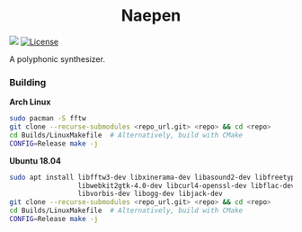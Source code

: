 <h1 align="center">Naepen</h1>

![](https://github.com/bepzi/naepen/workflows/CI/badge.svg) [![License](https://img.shields.io/badge/License-Apache%202.0-blue.svg)](https://opensource.org/licenses/Apache-2.0)

A polyphonic synthesizer.

### Building

**Arch Linux**

```bash
sudo pacman -S fftw
git clone --recurse-submodules <repo_url.git> <repo> && cd <repo>
cd Builds/LinuxMakefile  # Alternatively, build with CMake
CONFIG=Release make -j
```

**Ubuntu 18.04**

```bash
sudo apt install libfftw3-dev libxinerama-dev libasound2-dev libfreetype6-dev \
                 libwebkit2gtk-4.0-dev libcurl4-openssl-dev libflac-dev \
                 libvorbis-dev libogg-dev libjack-dev
git clone --recurse-submodules <repo_url.git> <repo> && cd <repo>
cd Builds/LinuxMakefile  # Alternatively, build with CMake
CONFIG=Release make -j
```

